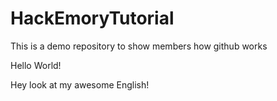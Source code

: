 # HackEmoryTutorial
This is a demo repository to show members how github works

Hello World!

Hey look at my awesome English!
